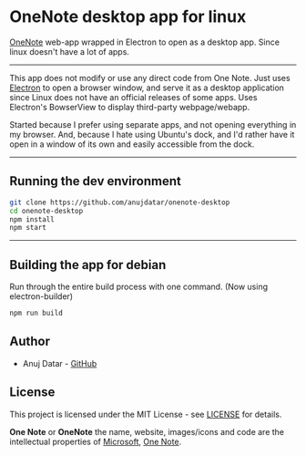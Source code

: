 # OneNote desktop app for linux

  [OneNote](https://onenote.com/) web-app wrapped in Electron to open as a desktop app. Since linux doesn't have a lot of apps.

___
This app does not modify or use any direct code from One Note. Just uses [Electron](https://github.com/electron/electron) to open a browser window, and serve it as a desktop application since Linux does not have an official releases of some apps. Uses Electron's BowserView to display third-party webpage/webapp.

Started because I prefer using separate apps, and not opening everything in my browser. And, because I hate using Ubuntu's dock, and I'd rather have it open in a window of its own and easily accessible from the dock.

___

## Running the dev environment

```bash
git clone https://github.com/anujdatar/onenote-desktop
cd onenote-desktop
npm install
npm start
```

___

## Building the app for debian

Run through the entire build process with one command. (Now using electron-builder)

```bash
npm run build
```

## Author

* Anuj Datar - [GitHub](https://github.com/anujdatar/)


## License

This project is licensed under the MIT License - see [LICENSE](https://github.com/anujdatar/onenote-desktop/LICENSE.md) for details.

**One Note** or **OneNote** the name, website, images/icons and code are the intellectual properties of [Microsoft](https://www.microsoft.com/), [One Note](https://onenote.com/).
